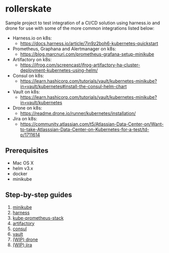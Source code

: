 # rollerskate

Sample project to test integration of a CI/CD solution using harness.io and drone for use with some of the more common integrations listed below:

* Harness.io on k8s:
  * https://docs.harness.io/article/7in9z2boh6-kubernetes-quickstart
* Prometheus, Graphana and Alertmanager on k8s:
  * https://blog.marcnuri.com/prometheus-grafana-setup-minikube
* Artifactory on k8s:
  * https://jfrog.com/screencast/jfrog-artifactory-ha-cluster-deployment-kubernetes-using-helm/
* Consul on k8s:
  * https://learn.hashicorp.com/tutorials/vault/kubernetes-minikube?in=vault/kubernetes#install-the-consul-helm-chart
* Vault on k8s:
  * https://learn.hashicorp.com/tutorials/vault/kubernetes-minikube?in=vault/kubernetes
* Drone on k8s:
  * https://readme.drone.io/runner/kubernetes/installation/
* Jira on k8s:
  * https://community.atlassian.com/t5/Atlassian-Data-Center-on/Want-to-take-Atlasssian-Data-Center-on-Kubernetes-for-a-test/td-p/1711614

## Prerequisites

* Mac OS X
* helm v3.x
* docker
* minikube

## Step-by-step guides

1. [minikube](./000-MINIKUBE.md)
2. [harness](./001-HARNESS.md)
3. [kube-prometheus-stack](./002-MONITORING.md)
4. [artifactory](./003-ARTIFACTORY.md)
5. [consul](./004-CONSUL.md)
6. [vault](./005-VAULT.md)
7. [(WIP) drone](./006-DRONE.md)
8. [(WIP) jira](./007-JIRA.md)
